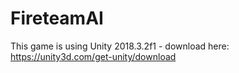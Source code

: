 # FireteamAI

This game is using Unity 2018.3.2f1 - download here: https://unity3d.com/get-unity/download
